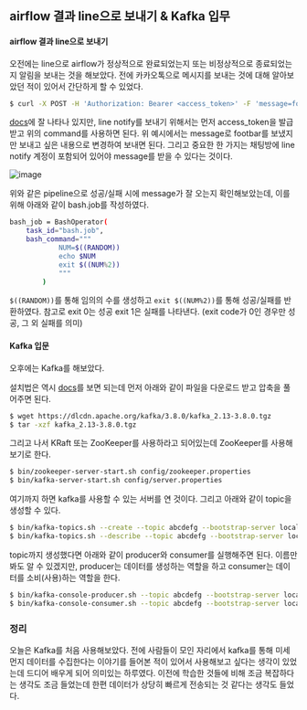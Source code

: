 ## airflow 결과 line으로 보내기 & Kafka 입무

#### airflow 결과 line으로 보내기

오전에는 line으로 airflow가 정상적으로 완료되었는지 또는 비정상적으로 종료되었는지 알림을 보내는 것을 해보았다. 전에 카카오톡으로 메시지를 보내는 것에 대해 알아보았던 적이 있어서 간단하게 할 수 있었다.

```bash
$ curl -X POST -H 'Authorization: Bearer <access_token>' -F 'message=foobar' https://notify-api.line.me/api/notify
``` 
[docs](https://notify-bot.line.me/doc/en/)에 잘 나타나 있지만, line notify를 보내기 위해서는 먼저 access_token을 발급받고 위의 command를 사용하면 된다. 위 예시에서는 message로 footbar를 보냈지만 보내고 싶은 내용으로 변경하여 보내면 된다. 그리고 중요한 한 가지는 채팅방에 line notify 계정이 포함되어 있어야 message를 받을 수 있다는 것이다.

![image](https://github.com/user-attachments/assets/c2bfc4a3-00ce-464c-85f8-1b8984187796)

위와 같은 pipeline으로 성공/실패 시에 message가 잘 오는지 확인해보았는데, 이를 위해 아래와 같이 bash.job를 작성하였다.
```bash
bash_job = BashOperator(
    task_id="bash.job",
    bash_command="""
            NUM=$((RANDOM))
            echo $NUM
            exit $((NUM%2))
            """
        )
```

`$((RANDOM))`를 통해 임의의 수를 생성하고 `exit $((NUM%2))`를 통해 성공/실패를 반환하였다. 참고로 exit 0는 성공 exit 1은 실패를 나타낸다. (exit code가 0인 경우만 성공, 그 외 실패를 의미)

#### Kafka 입문

오후에는 Kafka를 해보았다. 

설치법은 역시 [docs](https://kafka.apache.org/quickstart)를 보면 되는데 먼저 아래와 같이 파일을 다운로드 받고 압축을 풀어주면 된다.
```bash
$ wget https://dlcdn.apache.org/kafka/3.8.0/kafka_2.13-3.8.0.tgz
$ tar -xzf kafka_2.13-3.8.0.tgz
```
그리고 나서 KRaft 또는 ZooKeeper를 사용하라고 되어있는데 ZooKeeper를 사용해보기로 한다.

```bash
$ bin/zookeeper-server-start.sh config/zookeeper.properties
$ bin/kafka-server-start.sh config/server.properties
```
여기까지 하면 kafka를 사용할 수 있는 서버를 연 것이다. 그리고 아래와 같이 topic을 생성할 수 있다.

```bash
$ bin/kafka-topics.sh --create --topic abcdefg --bootstrap-server localhost:9092
$ bin/kafka-topics.sh --describe --topic abcdefg --bootstrap-server localhost:9092
```

topic까지 생성했다면 아래와 같이 producer와 consumer를 실행해주면 된다. 이름만 봐도 알 수 있겠지만, producer는 데이터를 생성하는 역할을 하고 consumer는 데이터를 소비(사용)하는 역할을 한다. 

```bash
$ bin/kafka-console-producer.sh --topic abcdefg --bootstrap-server localhost:9092
$ bin/kafka-console-consumer.sh --topic abcdefg --bootstrap-server localhost:9092
```

### 정리

오늘은 Kafka를 처음 사용해보았다. 전에 사람들이 모인 자리에서 kafka를 통해 미세먼지 데이터를 수집한다는 이야기를 들어본 적이 있어서 사용해보고 싶다는 생각이 있었는데 드디어 배우게 되어 의미있는 하루였다. 이전에 학습한 것들에 비해 조금 복잡하다는 생각도 조금 들었는데 한편 데이터가 상당히 빠르게 전송되는 것 같다는 생각도 들었다.
